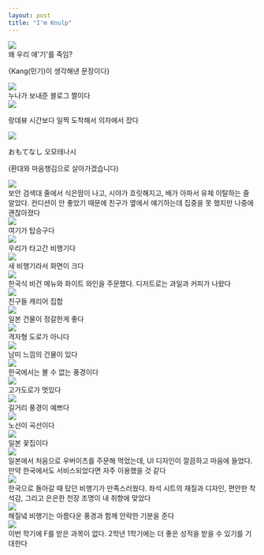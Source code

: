 ```yaml
---
layout: post
title: "I'm Knulp"
---
```



<div class="img">
 <img src="https://github.com/user-attachments/assets/3241e83c-cc37-4979-bd92-f76e932b78ea">
</div>


<div class="txt">
 왜 우리 애'기'를 죽임?
 
 {Kang(민기)이 생각해낸 문장이다}
</div>



<div class="img">
  <img src="https://github.com/user-attachments/assets/e5e68707-7733-4d87-b6a6-7b8506541e6d">
</div>


<div class="txt">
  누나가 보내준 블로그 짤이다
</div>





<div class="img">
 <img src="https://github.com/user-attachments/assets/b8f41571-b0a4-4850-8d97-5c26ad0a573a">
</div>


<div class="txt">

 랑데뷰 시간보다 일찍 도착해서 의자에서 잤다
 
</div>




<div class="img">
  <img src="https://github.com/user-attachments/assets/7e34924f-48f8-4070-8e10-27656024abfd">
</div>


<div class="txt">

 おもてなし 오모테나시 

 (환대와 마음챙김으로 살아가겠습니다)
 
</div>



<div class="img">
 <img src="https://github.com/user-attachments/assets/554ebf62-e26f-4f5a-8929-3d55497326d0">
</div>

<div class="txt">
 보안 검색대 줄에서 식은땀이 나고, 시야가 흐릿해지고, 배가 아파서 유체 이탈하는 줄 알았다. 컨디션이 안 좋았기 때문에 친구가 옆에서 얘기하는데 집중을 못 했지만 나중에 괜찮아졌다
</div>



<div class="img">
 <img src="https://github.com/user-attachments/assets/4312f467-5690-4484-8b47-609f2c01f9db">
</div>


<div class="txt">
 여기가 탑승구다
</div>



<div class="img">
 <img src="https://github.com/user-attachments/assets/49107d2f-dfa6-495e-bf4c-1e51305b53b4">
</div>

<div class="txt">
 우리가 타고간 비행기다
</div>









<div class="img">
 <img src="https://github.com/user-attachments/assets/2f68f521-31b2-4111-b6e1-219c48b0c3d9">
</div>

<div class="txt">
 새 비행기라서 화면이 크다
</div>






<div class="img">
 <img src="https://github.com/user-attachments/assets/5297eab7-83ae-4ad4-aa09-ecff7e56c6ac">
</div>

<div class="txt">
 한국식 비건 메뉴와 화이트 와인을 주문했다. 디저트로는 과일과 커피가 나왔다
</div>






<div class="img">
 <img src="https://github.com/user-attachments/assets/72112d3a-5aa6-4fa2-a8f2-f62fe71aef06">
</div>

<div class="txt">
 친구들 캐리어 집합
</div>



<div class="img">
 <img src="https://github.com/user-attachments/assets/f2fc09f9-ce89-4b8b-91c2-dcbbe9dbb162">
</div>

<div class="txt">
 일본 건물이 정갈한게 좋다
</div>






<div class="img">
  <img src="https://github.com/user-attachments/assets/e2c6107d-9fc1-481c-9ed6-fdff72325cd8">
</div>

<div class="txt">
 격자형 도로가 아니다
</div>





<div class="img">
  <img src="https://github.com/user-attachments/assets/e403e025-c1d7-4edc-a892-ba26cdc857d0">
</div>

<div class="txt">
 남미 느낌의 건물이 있다
</div>




<div class="img">
  <img src="https://github.com/user-attachments/assets/a68aabb6-1ffe-412b-bda0-045c24a67824">
</div>

<div class="txt">
 한국에서는 볼 수 없는 풍경이다
</div>




<div class="img">
  <img src="https://github.com/user-attachments/assets/a2d20f1f-61b5-4d80-bc9a-302082092401">
</div>

<div class="txt">
 고가도로가 멋있다
</div>




<div class="img">
  <img src="https://github.com/user-attachments/assets/46e588e3-b2f4-475e-b340-c820193689f0">
</div>

<div class="txt">
 길거리 풍경이 예쁘다
</div>





<div class="img">
  <img src="https://github.com/user-attachments/assets/cd669ffc-cd00-4890-b3f5-a2c7b1df4e1c">
</div>

<div class="txt">
 노선이 곡선이다
</div>








<div class="img">
  <img src="https://github.com/user-attachments/assets/0e9096a8-39f3-4478-9b96-2679786e6ca3">
</div>

<div class="txt">
 일본 꽃집이다
</div>





<div class="img">
  <img src="https://github.com/user-attachments/assets/8a2e2abd-29ae-45f0-89c1-49306c32cc11">
</div>

<div class="txt">
 일본에서 처음으로 우버이츠를 주문해 먹었는데, UI 디자인이 깔끔하고 마음에 들었다. 만약 한국에서도 서비스되었다면 자주 이용했을 것 같다
</div>







<div class="img">
  <img src="https://github.com/user-attachments/assets/c34b09d1-e223-46f5-89ed-28380598996a">
</div>

<div class="txt">
 한국으로 돌아갈 때 탔던 비행기가 만족스러웠다. 좌석 시트의 재질과 디자인, 편안한 착석감, 그리고 은은한 천장 조명이 내 취향에 맞았다
</div>




<div class="img">
 <img src="https://github.com/user-attachments/assets/eeb85d59-f3f0-43a6-be53-ecdcb55a578c">
</div>


<div class="txt">
 해질녘 비행기는 아름다운 풍경과 함께 안락한 기분을 준다
</div>



<div class="img">
 <img src="https://github.com/user-attachments/assets/e0d79cae-11c1-48d7-b930-1998e857f90d">
</div>

<div class="txt">
  이번 학기에 F를 받은 과목이 없다. 2학년 1학기에는 더 좋은 성적을 받을 수 있기를 기대한다
</div>




 




